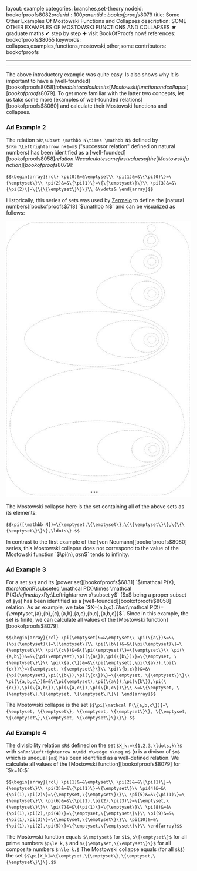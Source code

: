 layout: example
categories: branches,set-theory
nodeid: bookofproofs$8082
orderid: 100
parentid: bookofproofs$8079
title: Some Other Examples Of Mostowski Functions and Collapses
description: SOME OTHER EXAMPLES OF MOSTOWSKI FUNCTIONS AND COLLAPSES &#9733; graduate maths &#10004; step by step &#10010; visit BookOfProofs now!
references: bookofproofs$8055
keywords: collapses,examples,functions,mostowski,other,some
contributors: bookofproofs


---


---

The above introductory example was quite easy. Is also shows why it is important to have a [well-founded][bookofproofs$8058] to be able to calculate its [Mostowski function and collapse][bookofproofs$8079]. To get more familiar with the latter two concepts, let us take some more [examples of well-founded relations][bookofproofs$8060] and calculate their Mostowski functions and collapses. 

### Ad Example 2

The relation `$R\subset \mathbb N\times \mathbb N$`  defined by  `$nRm:\Leftrightarrow n+1=m$` ("successor relation" defined on natural numbers) has been identified as a [well-founded][bookofproofs$8058] relation. We calculate some first values of the [Mostowski function][bookofproofs$8079]:

`$$\begin{array}{rcl}
\pi(0)&=&\emptyset\\
\pi(1)&=&\{\pi(0)\}=\{\emptyset\}\\
\pi(2)&=&\{\pi(1)\}=\{\{\emptyset\}\}\\
\pi(3)&=&\{\pi(2)\}=\{\{\{\emptyset\}\}\}\\
&\vdots&
\end{array}$$`

Historically, this series of sets was used by <a href="https://mathshistory.st-andrews.ac.uk/Biographies/Zermelo/">Zermelo</a> to define the [natural numbers][bookofproofs$718] `$\mathbb N$` and can be visualized as follows:


![axiom8_1](https://github.com/bookofproofs/bookofproofs.github.io/blob/main/_sources/_assets/images/examples/axiom8_1.jpg?raw=true)


The Mostowski collapse here is the set containing all of the above sets as its elements:

`$$\pi([\mathbb N])=\{\emptyset,\{\emptyset\},\{\{\emptyset\}\},\{\{\{\emptyset\}\}\},\ldots\}.$$`

In contrast to the first example of the [von Neumann][bookofproofs$8080] series, this Mostowski collapse does not correspond to the value of the Mostowski function `$\pi(n)$`, as `$n$` tends to infinity.

### Ad Example 3

For a set `$X$` and its [power set][bookofproofs$6831] `$\mathcal P(X)$`, the relation `$R\subseteq \mathcal P(X)\times \mathcal P(X)$`  defined by  `$xRy:\Leftrightarrow x\subset y$` ($x$ being a proper subset of `$y$`) has been identified as a [well-founded][bookofproofs$8058] relation. As an example, we take `$X=\{a,b,c\}.$` Then `$\mathcal P(X)=\{\emptyset,\{a\},\{b\},\{c\},\{a,b\},\{a,c\},\{b,c\},\{a,b,c\}\}$`. Since in this example, the set is finite, we can calculate all values of the [Mostowski function][bookofproofs$8079]:

`$$\begin{array}{rcl}
\pi(\emptyset)&=&\emptyset\\
\pi(\{a\})&=&\{\pi(\emptyset)\}=\{\emptyset\}\\
\pi(\{b\})&=&\{\pi(\emptyset)\}=\{\emptyset\}\\
\pi(\{c\})&=&\{\pi(\emptyset)\}=\{\emptyset\}\\
\pi(\{a,b\})&=&\{\pi(\emptyset),\pi(\{a\}),\pi(\{b\})\}=\{\emptyset, \{\emptyset\}\}\\
\pi(\{a,c\})&=&\{\pi(\emptyset),\pi(\{a\}),\pi(\{c\})\}=\{\emptyset, \{\emptyset\}\}\\
\pi(\{b,c\})&=&\{\pi(\emptyset),\pi(\{b\}),\pi(\{c\})\}=\{\emptyset, \{\emptyset\}\}\\
\pi(\{a,b,c\})&=&\{\pi(\emptyset),\pi(\{a\}),\pi(\{b\}),\pi(\{c\}),\pi(\{a,b\}),\pi(\{a,c\}),\pi(\{b,c\})\}\\
&=&\{\emptyset, \{\emptyset\},\{\emptyset, \{\emptyset\}\}\}
\end{array}$$`

The Mostowski collapse is the set `$$\pi[\mathcal P(\{a,b,c\})]=\{\emptyset, \{\emptyset\}, \{\emptyset, \{\emptyset\}\}, \{\emptyset, \{\emptyset\},\{\emptyset, \{\emptyset\}\}\}\}.$$`


### Ad Example 4


The divisibility relation  `$R$`  defined on the set `$X_k:=\{1,2,3,\ldots,k\}$`  with  `$nRm:\Leftrightarrow n\mid m\wedge n\neq m$` ($n$ is a divisor of `$m$` which is unequal `$m$`) has been identified as a well-defined relation. We calculate all values of the [Mostowski function][bookofproofs$8079] for `$k=10:$`

`$$\begin{array}{rcl}
\pi(1)&=&\emptyset\\
\pi(2)&=&\{\pi(1)\}=\{\emptyset\}\\
\pi(3)&=&\{\pi(1)\}=\{\emptyset\}\\
\pi(4)&=&\{\pi(1),\pi(2)\}=\{\emptyset,\{\emptyset\}\}\\
\pi(5)&=&\{\pi(1)\}=\{\emptyset\}\\
\pi(6)&=&\{\pi(1),\pi(2),\pi(3)\}=\{\emptyset,\{\emptyset\}\}\\
\pi(7)&=&\{\pi(1)\}=\{\emptyset\}\\
\pi(8)&=&\{\pi(1),\pi(2),\pi(4)\}=\{\emptyset,\{\emptyset\}\}\\
\pi(9)&=&\{\pi(1),\pi(3)\}=\{\emptyset,\{\emptyset\}\}\\
\pi(10)&=&\{\pi(1),\pi(2),\pi(5)\}=\{\emptyset,\{\emptyset\}\}\\
\end{array}$$`

The Mostowski function equals `$\emptyset$` for `$1$`, `$\{\emptyset\}$` for all prime numbers `$p\le k,$` and `$\{\emptyset,\{\emptyset\}\}$` for all composite numbers `$n\le k.$` The Mostowski collapse equals (for all `$k$`) the set 
`$$\pi[X_k]=\{\emptyset,\{\emptyset\},\{\emptyset,\{\emptyset\}\}\}.$$`
